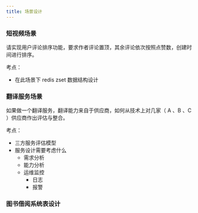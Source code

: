 ```yaml
---
title: 场景设计
---
```


### 短视频场景
请实现用户评论排序功能，要求作者评论置顶，其余评论依次按照点赞数，创建时间进行排序。

考点：
- 在此场景下 redis zset 数据结构设计

### 翻译服务场景
如果做一个翻译服务，翻译能力来自于供应商，如何从技术上对几家（ A 、B 、C ）供应商作出评估与整合。

考点：
- 三方服务评估模型
- 服务设计需要考虑什么
  - 需求分析
  - 能力分析
  - 运维监控
    - 日志
    - 报警


### 图书借阅系统表设计

